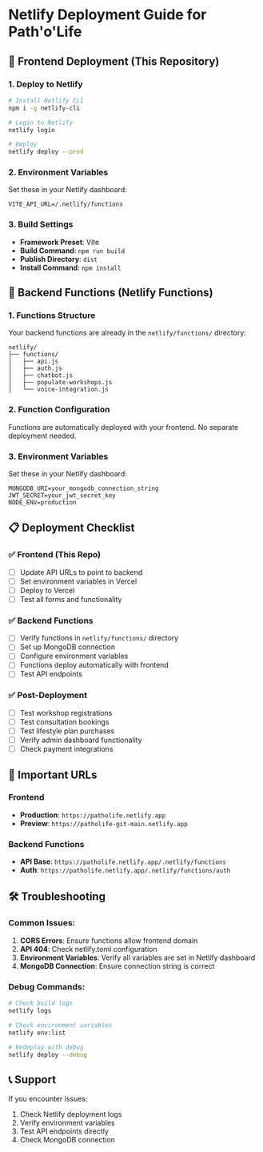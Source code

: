 # Netlify Deployment Guide for Path'o'Life

## 🚀 Frontend Deployment (This Repository)

### 1. **Deploy to Netlify**
```bash
# Install Netlify CLI
npm i -g netlify-cli

# Login to Netlify
netlify login

# Deploy
netlify deploy --prod
```

### 2. **Environment Variables**
Set these in your Netlify dashboard:
```
VITE_API_URL=/.netlify/functions
```

### 3. **Build Settings**
- **Framework Preset**: Vite
- **Build Command**: `npm run build`
- **Publish Directory**: `dist`
- **Install Command**: `npm install`

## 🔧 Backend Functions (Netlify Functions)

### 1. **Functions Structure**
Your backend functions are already in the `netlify/functions/` directory:
```
netlify/
├── functions/
│   ├── api.js
│   ├── auth.js
│   ├── chatbot.js
│   ├── populate-workshops.js
│   └── voice-integration.js
```

### 2. **Function Configuration**
Functions are automatically deployed with your frontend. No separate deployment needed.

### 3. **Environment Variables**
Set these in your Netlify dashboard:
```
MONGODB_URI=your_mongodb_connection_string
JWT_SECRET=your_jwt_secret_key
NODE_ENV=production
```

## 📋 Deployment Checklist

### ✅ Frontend (This Repo)
- [ ] Update API URLs to point to backend
- [ ] Set environment variables in Vercel
- [ ] Deploy to Vercel
- [ ] Test all forms and functionality

### ✅ Backend Functions
- [ ] Verify functions in `netlify/functions/` directory
- [ ] Set up MongoDB connection
- [ ] Configure environment variables
- [ ] Functions deploy automatically with frontend
- [ ] Test API endpoints

### ✅ Post-Deployment
- [ ] Test workshop registrations
- [ ] Test consultation bookings
- [ ] Test lifestyle plan purchases
- [ ] Verify admin dashboard functionality
- [ ] Check payment integrations

## 🔗 Important URLs

### Frontend
- **Production**: `https://patholife.netlify.app`
- **Preview**: `https://patholife-git-main.netlify.app`

### Backend Functions
- **API Base**: `https://patholife.netlify.app/.netlify/functions`
- **Auth**: `https://patholife.netlify.app/.netlify/functions/auth`

## 🛠️ Troubleshooting

### Common Issues:
1. **CORS Errors**: Ensure functions allow frontend domain
2. **API 404**: Check netlify.toml configuration
3. **Environment Variables**: Verify all variables are set in Netlify dashboard
4. **MongoDB Connection**: Ensure connection string is correct

### Debug Commands:
```bash
# Check build logs
netlify logs

# Check environment variables
netlify env:list

# Redeploy with debug
netlify deploy --debug
```

## 📞 Support
If you encounter issues:
1. Check Netlify deployment logs
2. Verify environment variables
3. Test API endpoints directly
4. Check MongoDB connection
